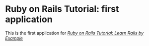 # Ruby on Rails Tutorial: first application 

This is the first application for [*Ruby on Rails Tutorial: Learn Rails by Example*](http://railstutorial.org)